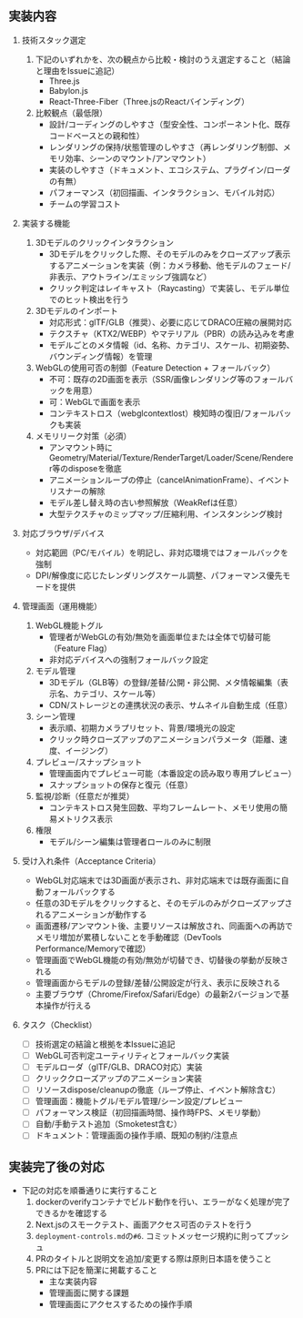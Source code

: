 ## 実装内容
1. 技術スタック選定
    1. 下記のいずれかを、次の観点から比較・検討のうえ選定すること（結論と理由をIssueに追記）
        - Three.js
        - Babylon.js
        - React-Three-Fiber（Three.jsのReactバインディング）
    2. 比較観点（最低限）
        - 設計/コーディングのしやすさ（型安全性、コンポーネント化、既存コードベースとの親和性）
        - レンダリングの保持/状態管理のしやすさ（再レンダリング制御、メモリ効率、シーンのマウント/アンマウント）
        - 実装のしやすさ（ドキュメント、エコシステム、プラグイン/ローダの有無）
        - パフォーマンス（初回描画、インタラクション、モバイル対応）
        - チームの学習コスト

2. 実装する機能
    1. 3Dモデルのクリックインタラクション
        - 3Dモデルをクリックした際、そのモデルのみをクローズアップ表示するアニメーションを実装（例：カメラ移動、他モデルのフェード/非表示、アウトライン/エミッシブ強調など）
        - クリック判定はレイキャスト（Raycasting）で実装し、モデル単位でのヒット検出を行う
    2. 3Dモデルのインポート
        - 対応形式：glTF/GLB（推奨）、必要に応じてDRACO圧縮の展開対応
        - テクスチャ（KTX2/WEBP）やマテリアル（PBR）の読み込みを考慮
        - モデルごとのメタ情報（id、名称、カテゴリ、スケール、初期姿勢、バウンディング情報）を管理
    3. WebGLの使用可否の制御（Feature Detection + フォールバック）
        - 不可：既存の2D画面を表示（SSR/画像レンダリング等のフォールバックを用意）
        - 可：WebGLで画面を表示
        - コンテキストロス（webglcontextlost）検知時の復旧/フォールバックも実装
    4. メモリリーク対策（必須）
        - アンマウント時にGeometry/Material/Texture/RenderTarget/Loader/Scene/Renderer等のdisposeを徹底
        - アニメーションループの停止（cancelAnimationFrame）、イベントリスナーの解除
        - モデル差し替え時の古い参照解放（WeakRefは任意）
        - 大型テクスチャのミップマップ/圧縮利用、インスタンシング検討

3. 対応ブラウザ/デバイス
    - 対応範囲（PC/モバイル）を明記し、非対応環境ではフォールバックを強制
    - DPI/解像度に応じたレンダリングスケール調整、パフォーマンス優先モードを提供

4. 管理画面（運用機能）
    1. WebGL機能トグル
        - 管理者がWebGLの有効/無効を画面単位または全体で切替可能（Feature Flag）
        - 非対応デバイスへの強制フォールバック設定
    2. モデル管理
        - 3Dモデル（GLB等）の登録/差替/公開・非公開、メタ情報編集（表示名、カテゴリ、スケール等）
        - CDN/ストレージとの連携状況の表示、サムネイル自動生成（任意）
    3. シーン管理
        - 表示順、初期カメラプリセット、背景/環境光の設定
        - クリック時クローズアップのアニメーションパラメータ（距離、速度、イージング）
    4. プレビュー/スナップショット
        - 管理画面内でプレビュー可能（本番設定の読み取り専用プレビュー）
        - スナップショットの保存と復元（任意）
    5. 監視/診断（任意だが推奨）
        - コンテキストロス発生回数、平均フレームレート、メモリ使用の簡易メトリクス表示
    6. 権限
        - モデル/シーン編集は管理者ロールのみに制限

5. 受け入れ条件（Acceptance Criteria）
    - WebGL対応端末では3D画面が表示され、非対応端末では既存画面に自動フォールバックする
    - 任意の3Dモデルをクリックすると、そのモデルのみがクローズアップされるアニメーションが動作する
    - 画面遷移/アンマウント後、主要リソースは解放され、同画面への再訪でメモリ増加が累積しないことを手動確認（DevTools Performance/Memoryで確認）
    - 管理画面でWebGL機能の有効/無効が切替でき、切替後の挙動が反映される
    - 管理画面からモデルの登録/差替/公開設定が行え、表示に反映される
    - 主要ブラウザ（Chrome/Firefox/Safari/Edge）の最新2バージョンで基本操作が行える

6. タスク（Checklist）
    - [ ] 技術選定の結論と根拠を本Issueに追記
    - [ ] WebGL可否判定ユーティリティとフォールバック実装
    - [ ] モデルローダ（glTF/GLB、DRACO対応）実装
    - [ ] クリッククローズアップのアニメーション実装
    - [ ] リソースdispose/cleanupの徹底（ループ停止、イベント解除含む）
    - [ ] 管理画面：機能トグル/モデル管理/シーン設定/プレビュー
    - [ ] パフォーマンス検証（初回描画時間、操作時FPS、メモリ挙動）
    - [ ] 自動/手動テスト追加（Smoketest含む）
    - [ ] ドキュメント：管理画面の操作手順、既知の制約/注意点

## 実装完了後の対応
- 下記の対応を順番通りに実行すること
    1. dockerのverifyコンテナでビルド動作を行い、エラーがなく処理が完了できるかを確認する
    2. Next.jsのスモークテスト、画面アクセス可否のテストを行う
    3. `deployment-controls.md`の`#6`. コミットメッセージ規約に則ってプッシュ
    4. PRのタイトルと説明文を追加/変更する際は原則日本語を使うこと
    5. PRには下記を簡潔に掲載すること
        - 主な実装内容
        - 管理画面に関する課題
        - 管理画面にアクセスするための操作手順